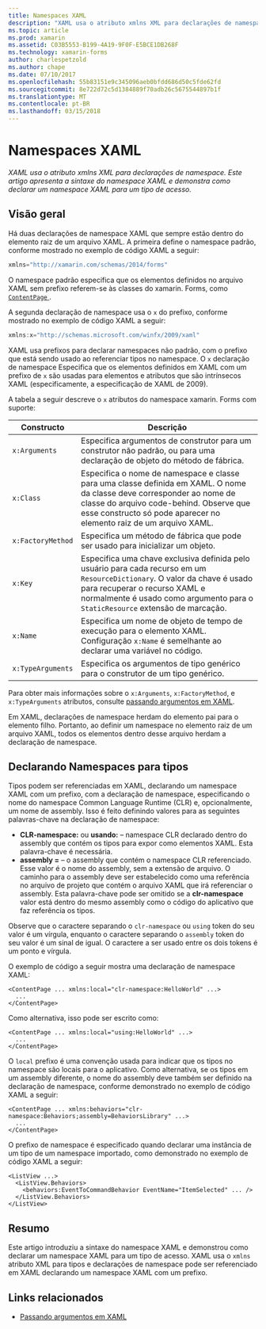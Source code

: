 ```yaml
---
title: Namespaces XAML
description: "XAML usa o atributo xmlns XML para declarações de namespace. Este artigo apresenta a sintaxe do namespace XAML e demonstra como declarar um namespace XAML para um tipo de acesso."
ms.topic: article
ms.prod: xamarin
ms.assetid: C03B5553-B199-4A19-9F0F-E5BCE1DB268F
ms.technology: xamarin-forms
author: charlespetzold
ms.author: chape
ms.date: 07/10/2017
ms.openlocfilehash: 55b83151e9c345096aeb0bfdd686d50c5fde62fd
ms.sourcegitcommit: 8e722d72c5d1384889f70adb26c5675544897b1f
ms.translationtype: MT
ms.contentlocale: pt-BR
ms.lasthandoff: 03/15/2018
---
```

# <a name="xaml-namespaces"></a>Namespaces XAML

_XAML usa o atributo xmlns XML para declarações de namespace. Este artigo apresenta a sintaxe do namespace XAML e demonstra como declarar um namespace XAML para um tipo de acesso._

## <a name="overview"></a>Visão geral

Há duas declarações de namespace XAML que sempre estão dentro do elemento raiz de um arquivo XAML. A primeira define o namespace padrão, conforme mostrado no exemplo de código XAML a seguir:

```csharp
xmlns="http://xamarin.com/schemas/2014/forms"
```

O namespace padrão especifica que os elementos definidos no arquivo XAML sem prefixo referem-se às classes do xamarin. Forms, como [ `ContentPage` ](https://developer.xamarin.com/api/type/Xamarin.Forms.ContentPage/).

A segunda declaração de namespace usa o `x` do prefixo, conforme mostrado no exemplo de código XAML a seguir:

```csharp
xmlns:x="http://schemas.microsoft.com/winfx/2009/xaml"
```

XAML usa prefixos para declarar namespaces não padrão, com o prefixo que está sendo usado ao referenciar tipos no namespace. O `x` declaração de namespace Especifica que os elementos definidos em XAML com um prefixo de `x` são usadas para elementos e atributos que são intrínsecos XAML (especificamente, a especificação de XAML de 2009).

A tabela a seguir descreve o `x` atributos do namespace xamarin. Forms com suporte:

|Constructo|Descrição|
|--- |--- |
|`x:Arguments`|Especifica argumentos de construtor para um construtor não padrão, ou para uma declaração de objeto do método de fábrica.|
|`x:Class`|Especifica o nome de namespace e classe para uma classe definida em XAML. O nome da classe deve corresponder ao nome de classe do arquivo code-behind. Observe que esse constructo só pode aparecer no elemento raiz de um arquivo XAML.|
|`x:FactoryMethod`|Especifica um método de fábrica que pode ser usado para inicializar um objeto.|
|`x:Key`|Especifica uma chave exclusiva definida pelo usuário para cada recurso em um `ResourceDictionary`. O valor da chave é usado para recuperar o recurso XAML e normalmente é usado como argumento para o `StaticResource` extensão de marcação.|
|`x:Name`|Especifica um nome de objeto de tempo de execução para o elemento XAML. Configuração `x:Name` é semelhante ao declarar uma variável no código.|
|`x:TypeArguments`|Especifica os argumentos de tipo genérico para o construtor de um tipo genérico.|

Para obter mais informações sobre o `x:Arguments`, `x:FactoryMethod`, e `x:TypeArguments` atributos, consulte [passando argumentos em XAML](~/xamarin-forms/xaml/passing-arguments.md).

Em XAML, declarações de namespace herdam do elemento pai para o elemento filho. Portanto, ao definir um namespace no elemento raiz de um arquivo XAML, todos os elementos dentro desse arquivo herdam a declaração de namespace.

## <a name="declaring-namespaces-for-types"></a>Declarando Namespaces para tipos

Tipos podem ser referenciadas em XAML, declarando um namespace XAML com um prefixo, com a declaração de namespace, especificando o nome do namespace Common Language Runtime (CLR) e, opcionalmente, um nome de assembly. Isso é feito definindo valores para as seguintes palavras-chave na declaração de namespace:

- **CLR-namespace:** ou **usando:** – namespace CLR declarado dentro do assembly que contém os tipos para expor como elementos XAML. Esta palavra-chave é necessária.
- **assembly =** – o assembly que contém o namespace CLR referenciado. Esse valor é o nome do assembly, sem a extensão de arquivo. O caminho para o assembly deve ser estabelecido como uma referência no arquivo de projeto que contém o arquivo XAML que irá referenciar o assembly. Esta palavra-chave pode ser omitido se a **clr-namespace** valor está dentro do mesmo assembly como o código do aplicativo que faz referência os tipos.

Observe que o caractere separando o `clr-namespace` ou `using` token do seu valor é um vírgula, enquanto o caractere separando o `assembly` token do seu valor é um sinal de igual. O caractere a ser usado entre os dois tokens é um ponto e vírgula.

O exemplo de código a seguir mostra uma declaração de namespace XAML:

```xaml
<ContentPage ... xmlns:local="clr-namespace:HelloWorld" ...>
  ...
</ContentPage>
```

Como alternativa, isso pode ser escrito como:

```xaml
<ContentPage ... xmlns:local="using:HelloWorld" ...>
  ...
</ContentPage>
```

O `local` prefixo é uma convenção usada para indicar que os tipos no namespace são locais para o aplicativo. Como alternativa, se os tipos em um assembly diferente, o nome do assembly deve também ser definido na declaração de namespace, conforme demonstrado no exemplo de código XAML a seguir:

```xaml
<ContentPage ... xmlns:behaviors="clr-namespace:Behaviors;assembly=BehaviorsLibrary" ...>
  ...
</ContentPage>
```

O prefixo de namespace é especificado quando declarar uma instância de um tipo de um namespace importado, como demonstrado no exemplo de código XAML a seguir:

```xaml
<ListView ...>
  <ListView.Behaviors>
    <behaviors:EventToCommandBehavior EventName="ItemSelected" ... />
  </ListView.Behaviors>
</ListView>
```

## <a name="summary"></a>Resumo

Este artigo introduziu a sintaxe do namespace XAML e demonstrou como declarar um namespace XAML para um tipo de acesso. XAML usa o `xmlns` atributo XML para tipos e declarações de namespace pode ser referenciado em XAML declarando um namespace XAML com um prefixo.


## <a name="related-links"></a>Links relacionados

- [Passando argumentos em XAML](~/xamarin-forms/xaml/passing-arguments.md)
